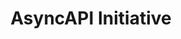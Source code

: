 ---
codehost: https://github.com/https://github.com/asyncapi/asyncapi
linkedin: https://linkedin.com/company/asyncapi
logohandle: asyncapi
sort: asyncapi
title: AsyncAPI Initiative
twitter: https://x.com/AsyncAPISpec
website: https://www.asyncapi.com/
---